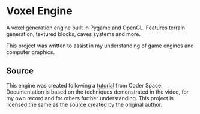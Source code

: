 # Voxel Engine

A voxel generation engine built in Pygame and OpenGL. Features terrain generation,
textured blocks, caves systems and more.

This project was written to assist in my understanding of game engines and computer
graphics.

## Source

This engine was created following a [tutorial](https://www.youtube.com/watch?v=Ab8TOSFfNp4)
from Coder Space. Documentation is based on the techniques demonstrated in the video, for
my own record and for others further understanding. This project is licensed the same as
the source created by the original author.

